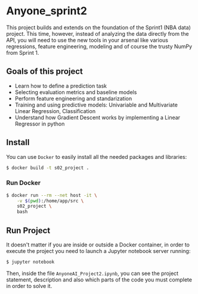 # Anyone_sprint2

This project builds and extends on the foundation of the Sprint1 (NBA data) project. This time, however, instead of analyzing the data directly from the API, you will need to use the new tools in your arsenal like various regressions, feature engineering, modeling and of course the trusty NumPy from Sprint 1.

## Goals of this project

- Learn how to define a prediction task
- Selecting evaluation metrics and baseline models
- Perform feature engineering and standarization
- Training and using predictive models: Univariable and Multivariate Linear Regression, Classification
- Understand how Gradient Descent works by implementing a Linear Regressor in python

## Install

You can use `Docker` to easily install all the needed packages and libraries:

```bash
$ docker build -t s02_project .
```

### Run Docker 

```bash
$ docker run --rm --net host -it \
    -v $(pwd):/home/app/src \
    s02_project \
    bash
```

## Run Project

It doesn't matter if you are inside or outside a Docker container, in order to execute the project you need to launch a Jupyter notebook server running:

```bash
$ jupyter notebook
```

Then, inside the file `AnyoneAI_Project2.ipynb`, you can see the project statement, description and also which parts of the code you must complete in order to solve it.

